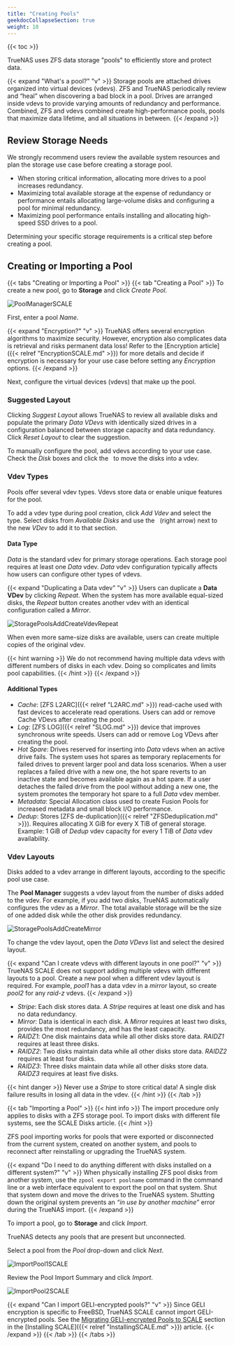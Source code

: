 ```yaml
---
title: "Creating Pools"
geekdocCollapseSection: true
weight: 10
---
```


{{< toc >}}

TrueNAS uses ZFS data storage "pools" to efficiently store and protect data.

{{< expand "What's a pool?" "v" >}}
Storage pools are attached drives organized into virtual devices (vdevs).
ZFS and TrueNAS periodically review and “heal” when discovering a bad block in a pool.
Drives are arranged inside vdevs to provide varying amounts of redundancy and performance.
Combined, ZFS and vdevs combined create high-performance pools, pools that maximize data lifetime, and all situations in between.
{{< /expand >}}

## Review Storage Needs

We strongly recommend users review the available system resources and plan the storage use case before creating a storage pool.
* When storing critical information, allocating more drives to a pool increases redundancy.
* Maximizing total available storage at the expense of redundancy or performance entails allocating large-volume disks and configuring a pool for minimal redundancy.
* Maximizing pool performance entails installing and allocating high-speed SSD drives to a pool.

Determining your specific storage requirements is a critical step before creating a pool.

## Creating or Importing a Pool

{{< tabs "Creating or Importing a Pool" >}}
{{< tab "Creating a Pool" >}}
To create a new pool, go to **Storage** and click *Create Pool*.

![PoolManagerSCALE](/images/SCALE/PoolManagerSCALE.png "TrueNAS SCALE Pool Manager")

First, enter a pool *Name*.

{{< expand "Encryption?" "v" >}}
TrueNAS offers several encryption algorithms to maximize security.
However, encryption also complicates data is retrieval and risks permanent data loss!
Refer to the [Encryption article]({{< relref "EncryptionSCALE.md" >}}) for more details and decide if encryption is necessary for your use case before setting any *Encryption* options.
{{< /expand >}}

Next, configure the virtual devices (vdevs) that make up the pool.

### Suggested Layout

Clicking *Suggest Layout* allows TrueNAS to review all available disks and populate the primary *Data VDevs* with identically sized drives in a configuration balanced between storage capacity and data redundancy.
Click *Reset Layout* to clear the suggestion.

To manually configure the pool, add vdevs according to your use case.
Check the *Disk* boxes and click the <i class="fa fa-arrow-right" aria-hidden="true" title="Right Arrow"></i>&nbsp; to move the disks into a vdev.

### Vdev Types

Pools offer several vdev types. Vdevs store data or enable unique features for the pool.

To add a vdev type during pool creation, click *Add Vdev* and select the type.
Select disks from *Available Disks* and use the <i class="fa fa-arrow-right" aria-hidden="true" title="Right Arrow"></i>&nbsp; (right arrow) next to the new *VDev* to add it to that section.

#### Data Type

*Data* is the standard vdev for primary storage operations. Each storage pool requires at least one *Data* vdev.
*Data* vdev configuration typically affects how users can configure other types of vdevs.

{{< expand "Duplicating a Data vdev" "v" >}}
Users can duplicate a **Data VDev** by clicking *Repeat*.
When the system has more available equal-sized disks, the *Repeat* button creates another vdev with an identical configuration called a *Mirror*.

![StoragePoolsAddCreateVdevRepeat](/images/CORE/12.0/StoragePoolsAddCreateVdevRepeat.png "Duplicating a Data VDev")

When even more same-size disks are available, users can create multiple copies of the original vdev.

{{< hint warning >}}
We do not recommend having multiple data vdevs with different numbers of disks in each vdev. Doing so complicates and limits pool capabilities.
{{< /hint >}}
{{< /expand >}}

#### Additional Types

* *Cache*: [ZFS L2ARC]({{< relref "L2ARC.md" >}}) read-cache used with fast devices to accelerate read operations. Users can add or remove Cache VDevs after creating the pool.
* *Log*: [ZFS LOG]({{< relref "SLOG.md" >}}) device that improves synchronous write speeds. Users can add or remove Log VDevs after creating the pool.
* *Hot Spare*: Drives reserved for inserting into *Data* vdevs when an active drive fails.
The system uses hot spares as temporary replacements for failed drives to prevent larger pool and data loss scenarios.
When a user replaces a failed drive with a new one, the hot spare reverts to an inactive state and becomes available again as a hot spare.
If a user detaches the failed drive from the pool without adding a new one, the system promotes the temporary hot spare to a full *Data* vdev member.
* *Metadata*: Special Allocation class used to create Fusion Pools for increased metadata and small block I/O performance.
* *Dedup*: Stores [ZFS de-duplication]({{< relref "ZFSDeduplication.md" >}}).
Requires allocating X GiB for every X TiB of general storage.
Example: 1 GiB of *Dedup* vdev capacity for every 1 TiB of *Data* vdev availability.

### Vdev Layouts

Disks added to a vdev arrange in different layouts, according to the specific pool use case.

The **Pool Manager** suggests a vdev layout from the number of disks added to the vdev.
For example, if you add two disks, TrueNAS automatically configures the vdev as a *Mirror*. The total available storage will be the size of one added disk while the other disk provides redundancy.

![StoragePoolsAddCreateMirror](/images/CORE/12.0/StoragePoolsAddCreateMirror.png "Mirrored Vdev")

To change the vdev layout, open the *Data VDevs* list and select the desired layout.

{{< expand "Can I create vdevs with different layouts in one pool?" "v" >}}
TrueNAS SCALE does not support adding multiple vdevs with different layouts to a pool.
Create a new pool when a different vdev layout is required.
For example, *pool1* has a data vdev in a *mirror* layout, so create *pool2* for any *raid-z* vdevs.
{{< /expand >}}

* *Stripe*: Each disk stores data. A *Stripe* requires at least one disk and has no data redundancy.
* *Mirror*: Data is identical in each disk. A *Mirror* requires at least two disks, provides the most redundancy, and has the least capacity.
* *RAIDZ1*: One disk maintains data while all other disks store data. *RAIDZ1* requires at least three disks.
* *RAIDZ2*: Two disks maintain data while all other disks store data. *RAIDZ2* requires at least four disks.
* *RAIDZ3*: Three disks maintain data while all other disks store data. *RAIDZ3* requires at least five disks.

{{< hint danger >}}
Never use a *Stripe* to store critical data! A single disk failure results in losing all data in the vdev.
{{< /hint >}}
{{< /tab >}}

{{< tab "Importing a Pool" >}}
{{< hint info >}}
The import procedure only applies to disks with a ZFS storage pool.
To import disks with different file systems, see the SCALE Disks article.
{{< /hint >}}

ZFS pool importing works for pools that were exported or disconnected from the current system, created on another system, and pools to reconnect after reinstalling or upgrading the TrueNAS system.

{{< expand "Do I need to do anything different with disks installed on a different system?" "v" >}}
When physically installing ZFS pool disks from another system, use the `zpool export poolname` command in the command line or a web interface equivalent to export the pool on that system.
Shut that system down and move the drives to the TrueNAS system.
Shutting down the original system prevents an *“in use by another machine”* error during the TrueNAS import.
{{< /expand >}}

To import a pool, go to **Storage** and click *Import*.

TrueNAS detects any pools that are present but unconnected.

Select a pool from the *Pool* drop-down and click *Next*.

![ImportPool1SCALE](/images/SCALE/ImportPool1SCALE.png "Import Pool Selection")

Review the Pool Import Summary and click *Import*.

![ImportPool2SCALE](/images/SCALE/ImportPool2SCALE.png "Import Pool Selection")

{{< expand "Can I import GELI-encrypted pools?" "v" >}}
Since GELI encryption is specific to FreeBSD, TrueNAS SCALE cannot import GELI-encrypted pools. 
See the [Migrating GELI-encrypted Pools to SCALE](https://www.truenas.com/docs/scale/gettingstarted/installingscale/#migrating-geli-encrypted-pools-to-scale) section in the [Installing SCALE]({{< relref "InstallingSCALE.md" >}}) article.
{{< /expand >}}
{{< /tab >}}
{{< /tabs >}}
